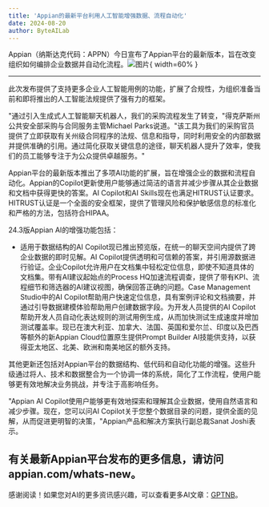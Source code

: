 ```yaml
---
title: 'Appian的最新平台利用人工智能增强数据、流程自动化'
date: 2024-08-20
author: ByteAILab
---
```


Appian（纳斯达克代码：APPN）今日宣布了Appian平台的最新版本，旨在改变组织如何编排企业数据并自动化流程。![图片](https://ai-techpark.com/wp-content/uploads/2024/08/Appians-960x540.jpg){ width=60% }

---
此次发布提供了支持更多企业人工智能用例的功能，扩展了合规性，为组织准备当前和即将推出的人工智能法规提供了强有力的框架。

"通过引入生成式人工智能聊天机器人，我们的采购流程发生了转变，"得克萨斯州公共安全部采购与合同服务主管Michael Parks说道。"该工具为我们的采购官员提供了立即获取有关州级合同程序的法规、信息和指导，同时利用安全的内部数据并提供准确的引用。通过简化获取关键信息的途径，聊天机器人提升了效率，使我们的员工能够专注于为公众提供卓越服务。"

Appian平台的最新版本推出了多项AI功能的扩展，旨在增强企业的数据和流程自动化。Appian的Copilot更新使用户能够通过简洁的语言并减少步骤从其企业数据和文档中获得更快的答案。AI Copilot和AI Skills现在也满足HITRUST认证要求。HITRUST认证是一个全面的安全框架，提供了管理风险和保护敏感信息的标准化和严格的方法，包括符合HIPAA。

24.3版Appian AI的增强功能包括：
- 适用于数据结构的AI Copilot现已推出预览版，在统一的聊天空间内提供了跨企业数据的即时见解。AI Copilot提供透明和可信赖的答案，并引用源数据进行验证。企业Copilot允许用户在文档集中轻松定位信息，即使不知道具体的文档集。带有AI建议起始点的Process HQ加速流程调查，提供了带有KPI、流程细节和筛选器的AI建议视图，确保回答正确的问题。Case Management Studio中的AI Copilot帮助用户快速定位信息，具有案例评论和文档摘要，并通过引导数据建模体验帮助用户创建数据字段。为开发人员提供的AI Copilot帮助开发人员自动化表达规则的测试用例生成，从而加快测试生成速度并增加测试覆盖率。现已在澳大利亚、加拿大、法国、英国和爱尔兰、印度以及巴西等额外的新Appian Cloud位置原生提供Prompt Builder AI技能供支持，以获得亚太地区、北美、欧洲和南美地区的额外支持。 

其他更新还包括对Appian平台的数据结构、低代码和自动化功能的增强。这些升级通过将人、技术和数据整合为一个协调一体的系统，简化了工作流程，使用户能够更有效地解决业务挑战，并专注于高影响任务。 

"Appian AI Copilot使用户能够更有效地探索和理解其企业数据，使用自然语言和减少步骤。现在，您可以问AI Copilot关于您整个数据目录的问题，提供全面的见解，从而促进更明智的决策，"Appian产品和解决方案执行副总裁Sanat Joshi表示。

有关最新Appian平台发布的更多信息，请访问appian.com/whats-new。
---
感谢阅读！如果您对AI的更多资讯感兴趣，可以查看更多AI文章：[GPTNB](https://gptnb.com)。